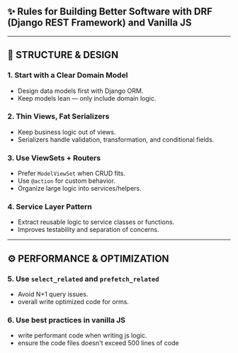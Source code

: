 ## ✨ Rules for Building Better Software with DRF (Django REST Framework) and Vanilla JS



---

## 🧱 STRUCTURE & DESIGN

### 1. Start with a Clear Domain Model
- Design data models first with Django ORM.
- Keep models lean — only include domain logic.

### 2. Thin Views, Fat Serializers
- Keep business logic out of views.
- Serializers handle validation, transformation, and conditional fields.

### 3. Use ViewSets + Routers
- Prefer `ModelViewSet` when CRUD fits.
- Use `@action` for custom behavior.
- Organize large logic into services/helpers.

### 4. Service Layer Pattern
- Extract reusable logic to service classes or functions.
- Improves testability and separation of concerns.

---

## ⚙️ PERFORMANCE & OPTIMIZATION

### 5. Use `select_related` and `prefetch_related`
- Avoid N+1 query issues.
- overall write optimized code for orms.

### 6. Use best practices in vanilla JS
- write performant code when writing js logic.
- ensure the code files doesn't exceed 500 lines of code
